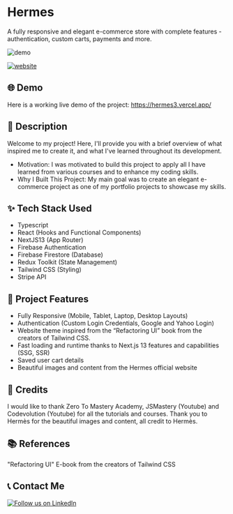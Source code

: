 # Hermes
A fully responsive and elegant e-commerce store with complete features - authentication, custom carts, payments and more. 

![demo](https://lh3.googleusercontent.com/pw/ADCreHexpprW9SiWfvas8FE2lfJdbQND8J7pcxs_qqgebVREuzFdGO-fjz1hJYEhmDfsSL8BrVyaRR-T0uGmssrpwKUoOJA3dnoyoxo9wcFOPOSZwfHqJw0=w2400)

[![website](https://img.shields.io/website-up-down-green-red/http/shields.io.svg)](website)

## 🌐 Demo
Here is a working live demo of the project:  https://hermes3.vercel.app/

## 📝 Description
Welcome to my project! Here, I'll provide you with a brief overview of what inspired me to create it, and what I've learned throughout its development.
- Motivation: I was motivated to build this project to apply all I have learned from various courses and to enhance my coding skills.
- Why I Built This Project: My main goal was to create an elegant e-commerce project as one of my portfolio projects to showcase my skills.

## ✨ Tech Stack Used
- Typescript
- React (Hooks and Functional Components)
- NextJS13 (App Router)
- Firebase Authentication
- Firebase Firestore (Database)
- Redux Toolkit (State Management)
- Tailwind CSS (Styling)
- Stripe API

## 🚀 Project Features
- Fully Responsive (Mobile, Tablet, Laptop, Desktop Layouts)
- Authentication (Custom Login Credentials, Google and Yahoo Login)
- Website theme inspired from the “Refactoring UI” book from the creators of Tailwind CSS.
- Fast loading and runtime thanks to Next.js 13 features and capabilities (SSG, SSR)
- Saved user cart details
- Beautiful images and content from the Hermes official website


## 📜 Credits
I would like to thank Zero To Mastery Academy, JSMastery (Youtube) and Codevolution (Youtube) for all the tutorials and courses. 
Thank you to Hermès for the beautiful images and content, all credit to Hermès.

## 📚 References
"Refactoring UI" E-book from the creators of Tailwind CSS

## 📞 Contact Me

[![Follow us on LinkedIn](https://img.shields.io/badge/LinkedIn-javascriptmastery-blue?style=flat&logo=linkedin&logoColor=b0c0c0&labelColor=363D44)](https://www.linkedin.com/in/janmarccormanes/)
